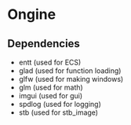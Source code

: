 # Ongine

## Dependencies
* entt (used for ECS)
* glad (used for function loading)
* glfw (used for making windows)
* glm (used for math)
* imgui (used for gui)
* spdlog (used for logging)
* stb (used for stb_image)